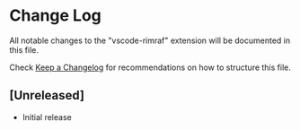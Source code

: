 # Change Log

All notable changes to the "vscode-rimraf" extension will be documented in this file.

Check [Keep a Changelog](http://keepachangelog.com/) for recommendations on how to structure this file.

## [Unreleased]

-   Initial release

